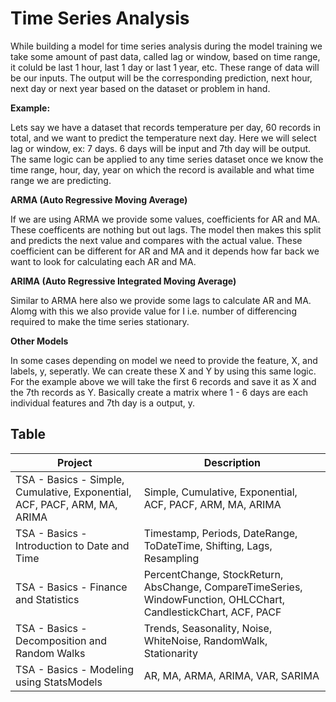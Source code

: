 # Time Series Analysis

While building a model for time series analysis during the model training we take some amount of past data, called lag or window, based on time range, it coluld be last 1 hour, last 1 day or last 1 year, etc. These range of data will be our inputs. The output will be the corresponding prediction, next hour, next day or next year based on the dataset or problem in hand.

**Example:**

Lets say we have a dataset that records temperature per day, 60 records in total, and we want to predict the temperature next day. 
Here we will select lag or window, ex: 7 days. 6 days will be input and 7th day will be output. The same logic can be applied to any time series dataset once we know the time range, hour, day, year on which the record is available and what time range we are predicting.

**ARMA (Auto Regressive Moving Average)**

If we are using ARMA we provide some values, coefficients for AR and MA. These coefficents are nothing but out lags. The model then makes this split and predicts the next value and compares with the actual value. These coefficient can be different for AR and MA and it depends how far back we want to look for calculating each AR and MA.

**ARIMA (Auto Regressive Integrated Moving Average)**

Similar to ARMA here also we provide some lags to calculate AR and MA. Alomg with this we also provide value for I i.e. number of differencing required to make the time series stationary. 

**Other Models**

In some cases depending on model we need to provide the feature, X, and labels, y, seperatly. We can create these X and Y by using this same logic. For the example above we will take the first 6 records and save it as X and the 7th records as Y. Basically create a matrix where 1 - 6 days are each individual features and 7th day is a output, y.

## Table
|Project|Description|
|-------|-----------|
|TSA - Basics - Simple, Cumulative, Exponential, ACF, PACF, ARM, MA, ARIMA|Simple, Cumulative, Exponential, ACF, PACF, ARM, MA, ARIMA|
|TSA - Basics - Introduction to Date and Time|Timestamp, Periods, DateRange, ToDateTime, Shifting, Lags, Resampling|
|TSA - Basics - Finance and Statistics|PercentChange, StockReturn, AbsChange, CompareTimeSeries, WindowFunction, OHLCChart, CandlestickChart, ACF, PACF|
|TSA - Basics - Decomposition and Random Walks|Trends, Seasonality, Noise, WhiteNoise, RandomWalk, Stationarity|
|TSA - Basics - Modeling using StatsModels|AR, MA, ARMA, ARIMA, VAR, SARIMA|
